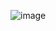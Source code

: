 ![image](https://github.com/Rahul-chaurasiya/Leetcode-Practice-Problem/assets/77222540/d4e354f4-4898-4411-94cc-5af66ac12527)
